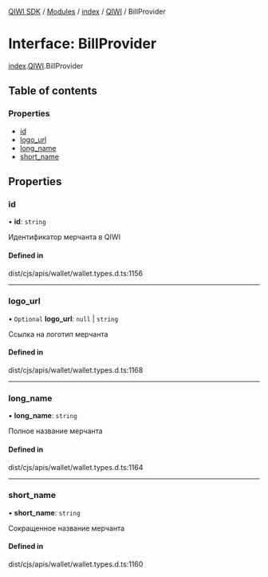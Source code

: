 [QIWI SDK](../README.md) / [Modules](../modules.md) / [index](../modules/index.md) / [QIWI](../modules/index.QIWI.md) / BillProvider

# Interface: BillProvider

[index](../modules/index.md).[QIWI](../modules/index.QIWI.md).BillProvider

## Table of contents

### Properties

- [id](index.QIWI.BillProvider.md#id)
- [logo\_url](index.QIWI.BillProvider.md#logo_url)
- [long\_name](index.QIWI.BillProvider.md#long_name)
- [short\_name](index.QIWI.BillProvider.md#short_name)

## Properties

### id

• **id**: `string`

Идентификатор мерчанта в QIWI

#### Defined in

dist/cjs/apis/wallet/wallet.types.d.ts:1156

___

### logo\_url

• `Optional` **logo\_url**: ``null`` \| `string`

Ссылка на логотип мерчанта

#### Defined in

dist/cjs/apis/wallet/wallet.types.d.ts:1168

___

### long\_name

• **long\_name**: `string`

Полное название мерчанта

#### Defined in

dist/cjs/apis/wallet/wallet.types.d.ts:1164

___

### short\_name

• **short\_name**: `string`

Сокращенное название мерчанта

#### Defined in

dist/cjs/apis/wallet/wallet.types.d.ts:1160
